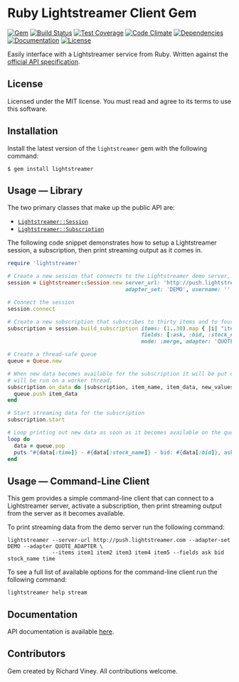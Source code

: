 # Ruby Lightstreamer Client Gem

[![Gem][gem-badge]][gem-link]
[![Build Status][travis-ci-badge]][travis-ci-link]
[![Test Coverage][test-coverage-badge]][test-coverage-link]
[![Code Climate][code-climate-badge]][code-climate-link]
[![Dependencies][dependencies-badge]][dependencies-link]
[![Documentation][documentation-badge]][documentation-link]
[![License][license-badge]][license-link]

Easily interface with a Lightstreamer service from Ruby. Written against the
[official API specification](http://www.lightstreamer.com/docs/client_generic_base/Network%20Protocol%20Tutorial.pdf).

## License

Licensed under the MIT license. You must read and agree to its terms to use this software.

## Installation

Install the latest version of the `lightstreamer` gem with the following command:

```
$ gem install lightstreamer
```

## Usage — Library

The two primary classes that make up the public API are:

- [`Lightstreamer::Session`](http://www.rubydoc.info/github/rviney/lightstreamer/Lightstreamer/Session)
- [`Lightstreamer::Subscription`](http://www.rubydoc.info/github/rviney/lightstreamer/Lightstreamer/Subscription)

The following code snippet demonstrates how to setup a Lightstreamer session, a subscription, then print streaming
output as it comes in.

```ruby
require 'lightstreamer'

# Create a new session that connects to the Lightstreamer demo server, which needs no authentication
session = Lightstreamer::Session.new server_url: 'http://push.lightstreamer.com',
                                     adapter_set: 'DEMO', username: '', password: ''

# Connect the session
session.connect

# Create a new subscription that subscribes to thirty items and to four fields on each item
subscription = session.build_subscription items: (1..30).map { |i| "item#{i}" },
                                          fields: [:ask, :bid, :stock_name, :time],
                                          mode: :merge, adapter: 'QUOTE_ADAPTER'

# Create a thread-safe queue
queue = Queue.new

# When new data becomes available for the subscription it will be put on the queue. This callback
# will be run on a worker thread.
subscription.on_data do |subscription, item_name, item_data, new_values|
  queue.push item_data
end

# Start streaming data for the subscription
subscription.start

# Loop printing out new data as soon as it becomes available on the queue
loop do
  data = queue.pop
  puts "#{data[:time]} - #{data[:stock_name]} - bid: #{data[:bid]}, ask: #{data[:ask]}"
end
```

## Usage — Command-Line Client

This gem provides a simple command-line client that can connect to a Lightstreamer server, activate a
subscription, then print streaming output from the server as it becomes available.

To print streaming data from the demo server run the following command:

```
lightstreamer --server-url http://push.lightstreamer.com --adapter-set DEMO --adapter QUOTE_ADAPTER \
              --items item1 item2 item3 item4 item5 --fields ask bid stock_name time
```

To see a full list of available options for the command-line client run the following command:

```
lightstreamer help stream
```

## Documentation

API documentation is available [here](http://www.rubydoc.info/github/rviney/lightstreamer).

## Contributors

Gem created by Richard Viney. All contributions welcome.

[gem-link]: https://rubygems.org/gems/lightstreamer
[gem-badge]: https://badge.fury.io/rb/lightstreamer.svg
[travis-ci-link]: http://travis-ci.org/rviney/lightstreamer
[travis-ci-badge]: https://travis-ci.org/rviney/lightstreamer.svg?branch=master
[test-coverage-link]: https://codeclimate.com/github/rviney/lightstreamer/coverage
[test-coverage-badge]: https://codeclimate.com/github/rviney/lightstreamer/badges/coverage.svg
[code-climate-link]: https://codeclimate.com/github/rviney/lightstreamer
[code-climate-badge]: https://codeclimate.com/github/rviney/lightstreamer/badges/gpa.svg
[dependencies-link]: https://gemnasium.com/rviney/lightstreamer
[dependencies-badge]: https://gemnasium.com/rviney/lightstreamer.svg
[documentation-link]: https://inch-ci.org/github/rviney/lightstreamer
[documentation-badge]: https://inch-ci.org/github/rviney/lightstreamer.svg?branch=master
[license-link]: https://github.com/rviney/lightstreamer/blob/master/LICENSE.md
[license-badge]: https://img.shields.io/badge/license-MIT-blue.svg
